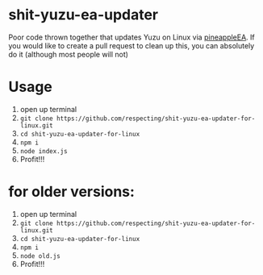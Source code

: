 # shit-yuzu-ea-updater
 Poor code thrown together that updates Yuzu on Linux via [pineappleEA](https://pineappleea.github.io/).
 If you would like to create a pull request to clean up this, you can absolutely do it (although most people will not)

# Usage

1. open up terminal
2. `git clone https://github.com/respecting/shit-yuzu-ea-updater-for-linux.git`
3. `cd shit-yuzu-ea-updater-for-linux`
4. `npm i`
5. `node index.js`
6. Profit!!!

# for older versions:

1. open up terminal
2. `git clone https://github.com/respecting/shit-yuzu-ea-updater-for-linux.git`
3. `cd shit-yuzu-ea-updater-for-linux`
4. `npm i`
5. `node old.js`
6. Profit!!!